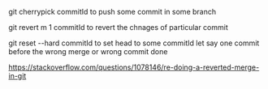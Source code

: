 git cherrypick commitId to push some commit in some branch

git revert m 1 commitId to revert the chnages of particular commit

git reset --hard commitId to set head to some commitId let say one commit before the wrong merge or wrong commit done

https://stackoverflow.com/questions/1078146/re-doing-a-reverted-merge-in-git
